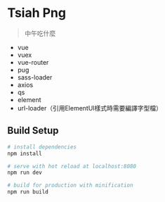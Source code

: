 
# Tsiah Png

> 中午吃什麼

 - vue
 - vuex
 - vue-router
 - pug
 - sass-loader
 - axios
 - qs
 - element 
 - url-loader（引用ElementUI樣式時需要編譯字型檔）

## Build Setup

```bash
# install dependencies
npm install

# serve with hot reload at localhost:8080
npm run dev

# build for production with minification
npm run build
```